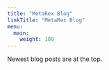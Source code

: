```yaml
---
title: "MetaRex Blog"
linkTitle: "MetaRex Blog"
menu:
  main:
    weight: 100
---
```



Newest blog posts are at the top.
